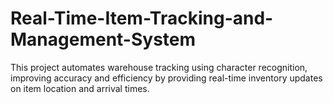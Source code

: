 # Real-Time-Item-Tracking-and-Management-System
This project automates warehouse tracking using character recognition, improving accuracy and efficiency by providing real-time inventory updates on item location and arrival times.

